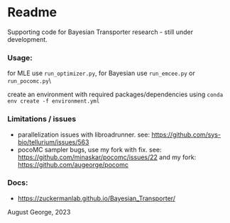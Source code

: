 # Readme

Supporting code for Bayesian Transporter research - still under development. 


### Usage:
for MLE use `run_optimizer.py`, for Bayesian use `run_emcee.py` or `run_pocomc.py`\

create an environment with required packages/dependencies using `conda env create -f environment.yml`

### Limitations / issues
- parallelization issues with libroadrunner. see: https://github.com/sys-bio/tellurium/issues/563 
- pocoMC sampler bugs, use my fork with fix. see: https://github.com/minaskar/pocomc/issues/22 and my fork: https://github.com/augeorge/pocomc 

### Docs:
- https://zuckermanlab.github.io/Bayesian_Transporter/ 

August George, 2023
